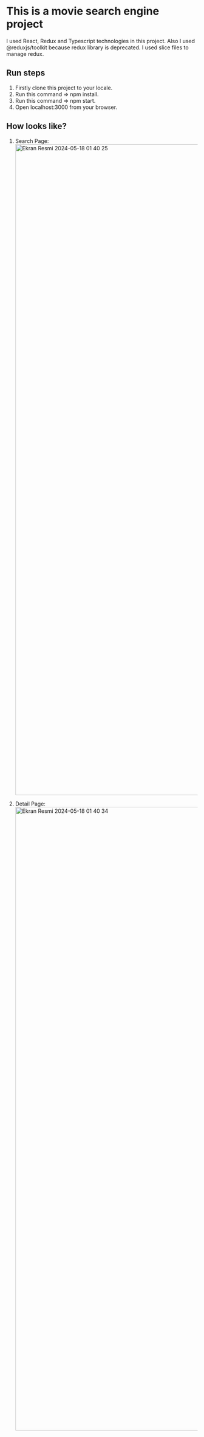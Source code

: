 # This is a movie search engine project

I used React, Redux and Typescript technologies in this project. Also I used @reduxjs/toolkit because redux library is deprecated. I used slice files to manage redux.

## Run steps
1. Firstly clone this project to your locale.
2. Run this command => npm install.
3. Run this command => npm start.
4. Open localhost:3000 from your browser.

## How looks like?
1. Search Page:
   <img width="1712" alt="Ekran Resmi 2024-05-18 01 40 25" src="https://github.com/RecepSivri/Omdb-movie-list/assets/16796421/616ba7ee-4048-4f19-b43e-e65a2ff924fa">

3. Detail Page:
   <img width="1640" alt="Ekran Resmi 2024-05-18 01 40 34" src="https://github.com/RecepSivri/Omdb-movie-list/assets/16796421/34ebde08-666f-4fd5-ae6d-86239a01692f">
